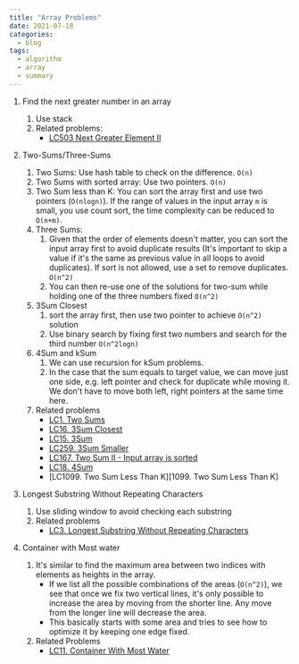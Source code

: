 ```yaml
---
title: "Array Problems"
date: 2021-07-18
categories:
  - blog
tags:
  - algorithm
  - array
  - summary
---
```


1. Find the next greater number in an array
    1. Use stack
    2. Related problems:
        * [LC503 Next Greater Element II][LC503. Next Greater Element II]

2. Two-Sums/Three-Sums
    1. Two Sums: Use hash table to check on the difference. `O(n)`
    2. Two Sums with sorted array: Use two pointers. `O(n)`
    3. Two Sum less than K: You can sort the array first and use two pointers (`O(nlogn)`). If the range of values in the input array `m` is small, you use count sort, the time complexity can be reduced to `O(n+m)`.
    3. Three Sums:
        1. Given that the order of elements doesn't matter, you can sort the input array first to avoid duplicate results (It's important to skip a value if it's the same as previous value in all loops to avoid duplicates). If sort is not allowed, use a set to remove duplicates. `O(n^2)`
        2. You can then re-use one of the solutions for two-sum while holding one of the three numbers fixed `O(n^2)`
    4. 3Sum Closest
        1. sort the array first, then use two pointer to achieve `O(n^2)` solution
        2. Use binary search by fixing first two numbers and search for the third number `O(n^2logn)`
    5. 4Sum and kSum
        1. We can use recursion for kSum problems.
        2. In the case that the sum equals to target value, we can move just one side, e.g. left pointer and check for duplicate while moving it. We don't have to move both left, right pointers at the same time here.
    6. Related problems
        * [LC1. Two Sums][LC1. Two Sums]
        * [LC16. 3Sum Closest][LC16. 3Sum Closest]
        * [LC15. 3Sum][LC15. 3Sum]
        * [LC259. 3Sum Smaller][LC259. 3Sum Smaller]
        * [LC167. Two Sum II - Input array is sorted][LC167. Two Sum II - Input array is sorted]
        * [LC18. 4Sum][LC18. 4Sum]
        * [LC1099. Two Sum Less Than K][1099. Two Sum Less Than K]
    

3. Longest Substring Without Repeating Characters
    1. Use sliding window to avoid checking each substring
    2. Related problems
        * [LC3. Longest Substring Without Repeating Characters][LC3. Longest Substring Without Repeating Characters]

4. Container with Most water
    1. It's similar to find the maximum area between two indices with elements as heights in the array.
        * If we list all the possible combinations of the areas (`O(n^2)`), we see that once we fix two vertical lines, it's only possible to increase the area by moving from the shorter line. Any move from the longer line will decrease the area.
        * This basically starts with some area and tries to see how to optimize it by keeping one edge fixed.
    2. Related Problems
        * [LC11. Container With Most Water][LC11. Container With Most Water]

[LC503. Next Greater Element II]: https://leetcode.com/problems/next-greater-element-ii/
[LC1. Two Sums]: https://leetcode.com/problems/two-sum/
[LC3. Longest Substring Without Repeating Characters]: https://leetcode.com/problems/longest-substring-without-repeating-characters/
[LC11. Container With Most Water]: https://leetcode.com/problems/container-with-most-water/
[LC16. 3Sum Closest]: https://leetcode.com/problems/3sum-closest/
[LC15. 3Sum]: https://leetcode.com/problems/3sum/
[LC259. 3Sum Smaller]: https://leetcode.com/problems/3sum-smaller/
[LC167. Two Sum II - Input array is sorted]: https://leetcode.com/problems/two-sum-ii-input-array-is-sorted/
[LC18. 4Sum]: https://leetcode.com/problems/4sum/  
[LC1099. Two Sum Less Than K]: https://leetcode.com/problems/two-sum-less-than-k/